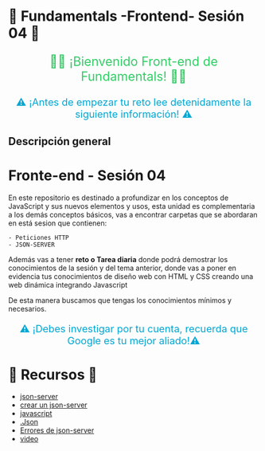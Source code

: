 # 🧪 Fundamentals -Frontend- Sesión 04  🧪

<p style="color:#32ce66; font-size: 25px; text-align:center;"> 👋🏼 ¡Bienvenido  Front-end de Fundamentals! 👋🏼 </p>

<p style="color:#00a7d3; font-size: 20px; text-align:center;"> ⚠️  ¡Antes de empezar tu reto lee detenidamente la siguiente información! ⚠️ </p>

## Descripción general 

# Fronte-end - Sesión 04

En este repositorio es destinado a profundizar en los conceptos de JavaScript y sus nuevos elementos y usos, esta unidad es complementaria a los demás conceptos básicos, vas a encontrar  carpetas que se abordaran en está sesion que contienen:

    - Peticiones HTTP
    - JSON-SERVER

Además vas a tener **reto o Tarea diaria** donde podrá demostrar los conocimientos de la sesión y del tema anterior, donde vas a poner en evidencia tus conocimientos de diseño web con HTML y CSS creando una web dinámica integrando Javascript

De esta manera buscamos que tengas los conocimientos mínimos y necesarios.

<p style="color:#00a7d3; font-size: 20px; text-align:center;"> ⚠️  ¡Debes investigar por tu cuenta, recuerda que Google es tu mejor aliado!⚠️ </p>


# 🧪 Recursos  🧪
- [json-server](https://www.npmjs.com/package/json-server)
- [crear un json-server](https://sigdeletras.com/2020/crear-una-fake-reat-api-con-json-server-copy/)
- [javascript ](https://lenguajejs.com/javascript/)
- [.Json](https://jsonplaceholder.typicode.com/photos?_limit=10)
- [Errores de json-server](https://www.blai.blog/2019/05/habilitar-ejecucion-de-archivos-ps1-en.html)
- [video](https://egghead.io/lessons/javascript-creating-demo-apis-with-json-server)
